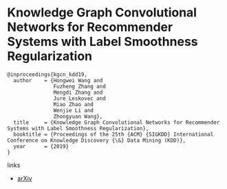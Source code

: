 # Knowledge Graph Convolutional Networks for Recommender Systems with Label Smoothness Regularization

```
@inproceedings{kgcn_kdd19,
  author    = {Hongwei Wang and
               Fuzheng Zhang and
               Mengdi Zhang and
               Jure Leskovec and
               Miao Zhao and
               Wenjie Li and
               Zhongyuan Wang},
  title     = {Knowledge Graph Convolutional Networks for Recommender Systems with Label Smoothness Regularization},
  booktitle = {Proceedings of the 25th {ACM} {SIGKDD} International Conference on Knowledge Discovery {\&} Data Mining (KDD)},
  year      = {2019}
}
```

links
- [arXiv](https://arxiv.org/abs/1905.04413)
